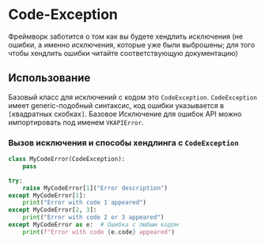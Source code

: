 # Code-Exception

Фреймворк заботится о том как вы будете хендлить исключения (не ошибки, а именно исключения, которые уже были выброшены; для того чтобы хендлить ошибки читайте соответствующую документацию)

## Использование

Базовый класс для исключений с кодом это `CodeException`. `CodeException` имеет generic-подобный синтаксис, код ошибки указывается в `[`квадратных скобках`]`. Базовое Исключение для ошибок API можно импортировать под именем `VKAPIError`.

### Вызов исключения и способы хендлинга с `CodeException`

```python
class MyCodeError(CodeException):
    pass

try:
    raise MyCodeError[1]("Error description")
except MyCodeError[1]:
    print("Error with code 1 appeared")
except MyCodeError[2, 3]:
    print("Error with code 2 or 3 appeared")
except MyCodeError as e:  # Ошибка с любым кодом
    print(f"Error with code {e.code} appeared")
```
